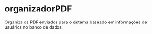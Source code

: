 # organizadorPDF
Organiza os PDF enviados para o sistema baseado em informações de usuários no banco de dados

